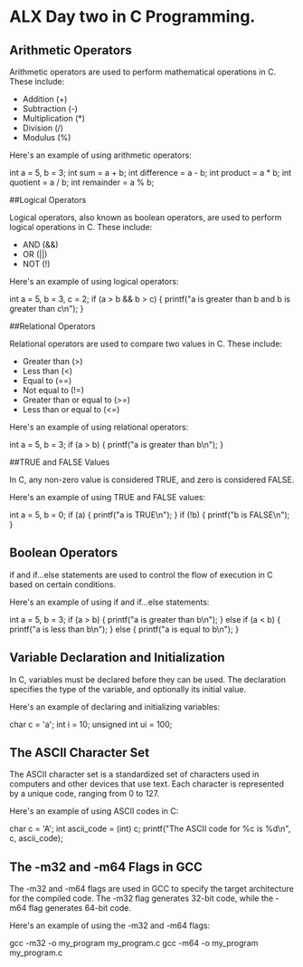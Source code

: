 # ALX Day two in C Programming.

## Arithmetic Operators

Arithmetic operators are used to perform mathematical operations in C. These include:
- Addition (+)
- Subtraction (-)
- Multiplication (*)
- Division (/)
- Modulus (%)

Here's an example of using arithmetic operators:

int a = 5, b = 3;
int sum = a + b;
int difference = a - b;
int product = a * b;
int quotient = a / b;
int remainder = a % b;

##Logical Operators

Logical operators, also known as boolean operators, are used to perform logical operations in C. These include:
- AND (&&)
- OR (||)
- NOT (!)

Here's an example of using logical operators:

int a = 5, b = 3, c = 2;
if (a > b && b > c) {
    printf("a is greater than b and b is greater than c\n");
}

##Relational Operators

Relational operators are used to compare two values in C. These include:
- Greater than (>)
- Less than (<)
- Equal to (==)
- Not equal to (!=)
- Greater than or equal to (>=)
- Less than or equal to (<=)

Here's an example of using relational operators:

int a = 5, b = 3;
if (a > b) {
    printf("a is greater than b\n");
}

##TRUE and FALSE Values

In C, any non-zero value is considered TRUE, and zero is considered FALSE.

Here's an example of using TRUE and FALSE values:

int a = 5, b = 0;
if (a) {
    printf("a is TRUE\n");
}
if (!b) {
    printf("b is FALSE\n");
}

## Boolean Operators

if and if...else statements are used to control the flow of execution in C based on certain conditions.

Here's an example of using if and if...else statements:

int a = 5, b = 3;
if (a > b) {
    printf("a is greater than b\n");
} else if (a < b) {
    printf("a is less than b\n");
} else {
    printf("a is equal to b\n");
}

## Variable Declaration and Initialization

In C, variables must be declared before they can be used. The declaration specifies the type of the variable, and optionally its initial value.

Here's an example of declaring and initializing variables:

char c = 'a';
int i = 10;
unsigned int ui = 100;

## The ASCII Character Set

The ASCII character set is a standardized set of characters used in computers and other devices that use text. Each character is represented by a unique code, ranging from 0 to 127.

Here's an example of using ASCII codes in C:

char c = 'A';
int ascii_code = (int) c;
printf("The ASCII code for %c is %d\n", c, ascii_code);

## The -m32 and -m64 Flags in GCC

The -m32 and -m64 flags are used in GCC to specify the target architecture for the compiled code. The -m32 flag generates 32-bit code, while the -m64 flag generates 64-bit code.

Here's an example of using the -m32 and -m64 flags:

gcc -m32 -o my_program my_program.c
gcc -m64 -o my_program my_program.c
